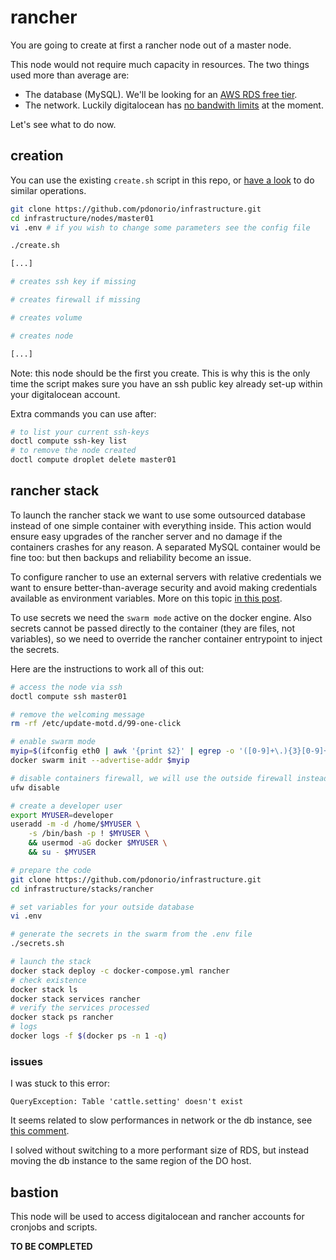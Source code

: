 
# rancher

You are going to create at first a rancher node out of a master node.

This node would not require much capacity in resources. The two things used more than average are:

- The database (MySQL). We'll be looking for an [AWS RDS free tier](https://aws.amazon.com/rds/free/).
- The network. Luckily digitalocean has [no bandwith limits](https://www.digitalocean.com/community/questions/how-do-i-check-my-monthly-bandwidth-usage?comment=69760) at the moment.

Let's see what to do now.

## creation

You can use the existing `create.sh` script in this repo, or [have a look](nodes/master01/create.sh) to do similar operations.


```bash
git clone https://github.com/pdonorio/infrastructure.git
cd infrastructure/nodes/master01
vi .env # if you wish to change some parameters see the config file

./create.sh

[...]

# creates ssh key if missing

# creates firewall if missing

# creates volume 

# creates node

[...]
```

Note: this node should be the first you create. This is why this is the only time the script makes sure you have an ssh public key already set-up within your digitalocean account.

Extra commands you can use after:

```bash
# to list your current ssh-keys
doctl compute ssh-key list
# to remove the node created
doctl compute droplet delete master01
```

## rancher stack

To launch the rancher stack we want to use some outsourced database instead of one simple container with everything inside. This action would ensure easy upgrades of the rancher server and no damage if the containers crashes for any reason. A separated MySQL container would be fine too: but then backups and reliability become an issue.

To configure rancher to use an external servers with relative credentials we want to ensure better-than-average security and avoid making credentials available as environment variables. More on this topic [in this post](https://medium.com/lucjuggery/from-env-variables-to-docker-secrets-bc8802cacdfd).

To use secrets we need the `swarm mode` active on the docker engine.
Also secrets cannot be passed directly to the container (they are files, not variables), so we need to override the rancher container entrypoint to inject the secrets.

Here are the instructions to work all of this out:


```bash
# access the node via ssh
doctl compute ssh master01

# remove the welcoming message
rm -rf /etc/update-motd.d/99-one-click

# enable swarm mode
myip=$(ifconfig eth0 | awk '{print $2}' | egrep -o '([0-9]+\.){3}[0-9]+')
docker swarm init --advertise-addr $myip

# disable containers firewall, we will use the outside firewall instead
ufw disable

# create a developer user
export MYUSER=developer
useradd -m -d /home/$MYUSER \
    -s /bin/bash -p ! $MYUSER \
    && usermod -aG docker $MYUSER \
    && su - $MYUSER

# prepare the code
git clone https://github.com/pdonorio/infrastructure.git
cd infrastructure/stacks/rancher

# set variables for your outside database
vi .env

# generate the secrets in the swarm from the .env file
./secrets.sh

# launch the stack
docker stack deploy -c docker-compose.yml rancher
# check existence
docker stack ls
docker stack services rancher
# verify the services processed
docker stack ps rancher
# logs
docker logs -f $(docker ps -n 1 -q)

```

### issues

I was stuck to this error:
```
QueryException: Table 'cattle.setting' doesn't exist
```
It seems related to slow performances in network or the db instance, see [this comment](https://github.com/rancher/rancher/issues/8962#issuecomment-365288044).

I solved without switching to a more performant size of RDS, but instead moving the db instance to the same region of the DO host.


## bastion

This node will be used to access digitalocean and rancher accounts for cronjobs and scripts.

**TO BE COMPLETED**
